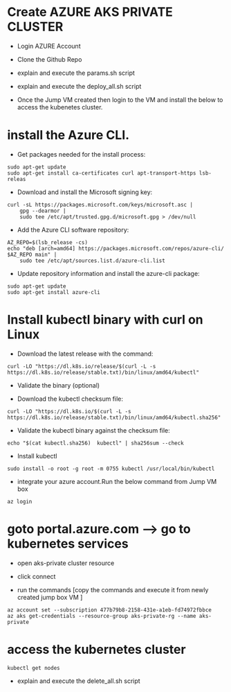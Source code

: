 # Create AZURE AKS PRIVATE CLUSTER

- Login AZURE Account
- Clone the Github Repo
- explain and execute the params.sh script 
- explain and execute the deploy_all.sh script 

- Once the Jump VM created then login to the VM and install the below to access the kubenetes cluster.

# install the Azure CLI.

- Get packages needed for the install process:

```
sudo apt-get update
sudo apt-get install ca-certificates curl apt-transport-https lsb-releas
```

- Download and install the Microsoft signing key:

```
curl -sL https://packages.microsoft.com/keys/microsoft.asc |
    gpg --dearmor |
    sudo tee /etc/apt/trusted.gpg.d/microsoft.gpg > /dev/null
```

- Add the Azure CLI software repository:

```
AZ_REPO=$(lsb_release -cs)
echo "deb [arch=amd64] https://packages.microsoft.com/repos/azure-cli/ $AZ_REPO main" |
    sudo tee /etc/apt/sources.list.d/azure-cli.list
```

- Update repository information and install the azure-cli package:

```
sudo apt-get update
sudo apt-get install azure-cli
```

# Install kubectl binary with curl on Linux

- Download the latest release with the command:

```
curl -LO "https://dl.k8s.io/release/$(curl -L -s https://dl.k8s.io/release/stable.txt)/bin/linux/amd64/kubectl"
```

- Validate the binary (optional)

- Download the kubectl checksum file:

```
curl -LO "https://dl.k8s.io/$(curl -L -s https://dl.k8s.io/release/stable.txt)/bin/linux/amd64/kubectl.sha256"
```

- Validate the kubectl binary against the checksum file:

```
echo "$(cat kubectl.sha256)  kubectl" | sha256sum --check
```

- Install kubectl

```
sudo install -o root -g root -m 0755 kubectl /usr/local/bin/kubectl
```

- integrate your azure account.Run the below command from Jump VM box

```
az login
```



# goto portal.azure.com --> go to kubernetes services

- open aks-private cluster resource

- click connect 

- run the commands [copy the commands and execute it from newly created jump box VM ]

```
az account set --subscription 477b79b8-2158-431e-a1eb-fd74972fbbce
az aks get-credentials --resource-group aks-private-rg --name aks-private
```

# access the kubernetes cluster

```
kubectl get nodes

```


- explain and execute the delete_all.sh script 